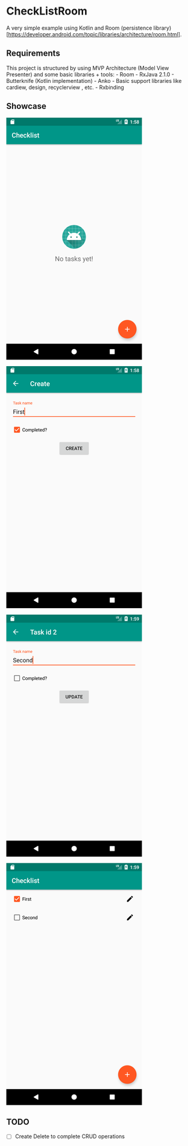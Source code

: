 # CheckListRoom

A very simple example using Kotlin and Room (persistence library)[https://developer.android.com/topic/libraries/architecture/room.html].

## Requirements

This project is structured by using MVP Architecture (Model View Presenter) and some basic libraries + tools:
	- Room
	- RxJava 2.1.0
	- Butterknife (Kotlin implementation)
	- Anko
	- Basic support libraries like cardiew, design, recyclerview , etc. 
	- Rxbinding

## Showcase
![Example1](imgs/image1.png)


![Example2](imgs/image2.png)


![Example3](imgs/image3.png)


![Example4](imgs/image4.png)

## TODO

- [ ] Create Delete to complete CRUD operations